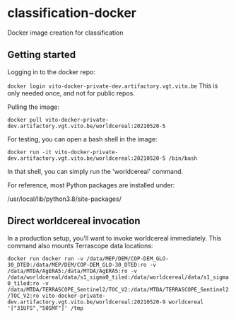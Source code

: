 # classification-docker
Docker image creation for classification


## Getting started
Logging in to the docker repo:

```docker login vito-docker-private-dev.artifactory.vgt.vito.be```
This is only needed once, and not for public repos.

Pulling the image:

```docker pull vito-docker-private-dev.artifactory.vgt.vito.be/worldcereal:20210520-5```

For testing, you can open a bash shell in the image:

```docker run -it vito-docker-private-dev.artifactory.vgt.vito.be/worldcereal:20210520-5 /bin/bash```

In that shell, you can simply run the 'worldcereal' command.

For reference, most Python packages are installed under:

/usr/local/lib/python3.8/site-packages/

## Direct worldcereal invocation

In a production setup, you'll want to invoke worldcereal immediately. This command also mounts Terrascope data locations:

```docker run docker run -v /data/MEP/DEM/COP-DEM_GLO-30_DTED:/data/MEP/DEM/COP-DEM_GLO-30_DTED:ro -v /data/MTDA/AgERA5:/data/MTDA/AgERA5:ro -v /data/worldcereal/data/s1_sigma0_tiled:/data/worldcereal/data/s1_sigma0_tiled:ro -v /data/MTDA/TERRASCOPE_Sentinel2/TOC_V2:/data/MTDA/TERRASCOPE_Sentinel2/TOC_V2:ro vito-docker-private-dev.artifactory.vgt.vito.be/worldcereal:20210520-9 worldcereal  '["31UFS","50SMF"]' /tmp```